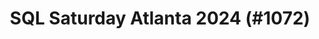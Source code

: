 ---
layout: event
title: "SQL Saturday Atlanta 2024 (#1072)"
subtitle: ""
tags: ["Atlanta", "Georgia", "USA", "physical", "2024", "North America", "BI"]
thumb: /assets/img/logos/Just_icon_Color_small.png
comments: false
data: SQLSat1072
---